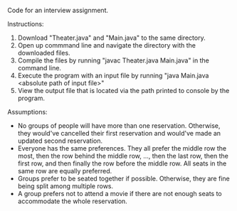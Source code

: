 Code for an interview assignment.

Instructions:
  1. Download "Theater.java" and "Main.java" to the same directory.
  2. Open up commmand line and navigate the directory with the downloaded files.
  3. Compile the files by running "javac Theater.java Main.java" in the command line.
  4. Execute the program with an input file by running "java Main.java \<absolute path of input file>"
  5. View the output file that is located via the path printed to console by the program.

Assumptions:
* No groups of people will have more than one reservation. Otherwise, they would've cancelled their first reservation and would've made an updated second reservation.
* Everyone has the same preferences. They all prefer the middle row the most, then the row behind the middle row, ..., then the last row, then the first row, and then finally the row before the middle row. All seats in the same row are equally preferred.
* Groups prefer to be seated together if possible. Otherwise, they are fine being split among multiple rows.
* A group prefers not to attend a movie if there are not enough seats to accommodate the whole reservation.
